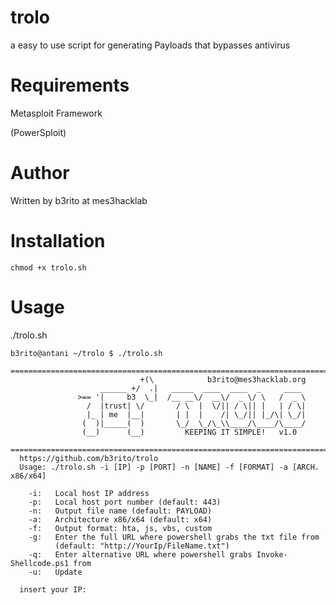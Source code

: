 # trolo
a easy to use script for generating Payloads that bypasses antivirus

# Requirements
Metasploit Framework

(PowerSploit)

# Author
Written by b3rito at mes3hacklab

# Installation
    chmod +x trolo.sh

# Usage
./trolo.sh

    b3rito@antani ~/trolo $ ./trolo.sh 
      ================================================================================
                                 +(\            b3rito@mes3hacklab.org
                        ______ +/  .|   _____  ____  ____  _     ____
                   >== '|     b3  \_|  /__ __\/  __\/  _ \/ \   /  _ \
                     /  |trust| \/       / \  |  \/|| / \|| |   | / \|
                     |_ | me  |__|       | |  |    /| \_/|| |_/\| \_/|
                    (  )|_____(  )       \_/  \_/\_\\____/\____/\____/
                    (__)      (__)         KEEPING IT SIMPLE!   v1.0
      ================================================================================
      https://github.com/b3rito/trolo
      Usage: ./trolo.sh -i [IP] -p [PORT] -n [NAME] -f [FORMAT] -a [ARCH. x86/x64]

        -i:	  Local host IP address
        -p:	  Local host port number (default: 443)
        -n:	  Output file name (default: PAYLOAD)
        -a:   Architecture x86/x64 (default: x64)
        -f:   Output format: hta, js, vbs, custom
        -g:   Enter the full URL where powershell grabs the txt file from
              (default: "http://YourIp/FileName.txt")
        -q:   Enter alternative URL where powershell grabs Invoke-Shellcode.ps1 from
        -u:   Update

      insert your IP:
